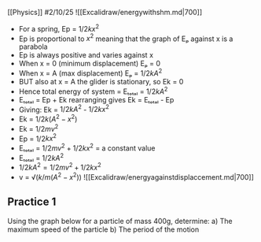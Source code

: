 [[Physics]]
#2/10/25 
![[Excalidraw/energywithshm.md|700]]
- For a spring, Ep = $1/2 kx^2$
- Ep is proportional to $x^2$ meaning that the graph of Eₚ against x is a parabola
- Ep is always positive and varies against x
- When x = 0 (minimum displacement) Eₚ = 0
- When x = A (max displacement) Eₚ = $1/2kA^2$
- BUT also at x = A the glider is stationary, so Ek = 0
- Hence total energy of system = Eₜₒₜₐₗ = $1/2kA^2$
- Eₜₒₜₐₗ = Ep + Ek rearranging gives Ek = Eₜₒₜₐₗ - Ep
- Giving: Ek = $1/2kA^2$ - $1/2kx^2$
- Ek = $1/2k(A^2 - x^2)$
- Ek = $1/2mv^2$
- Ep = 1/2$kx^2$
- Eₜₒₜₐₗ = $1/2mv^2 + 1/2kx^2$ = a constant value
- Eₜₒₜₐₗ = $1/2kA^2$
- $1/2kA^2 = 1/2mv^2 + 1/2kx^2$ 
- v = $√(k/m(A^2 - x^2))$
![[Excalidraw/energyagainstdisplaccement.md|700]]
## Practice 1
Using the graph below for a particle of mass 400g, determine:
a) The maximum speed of the particle
b) The period of the motion
